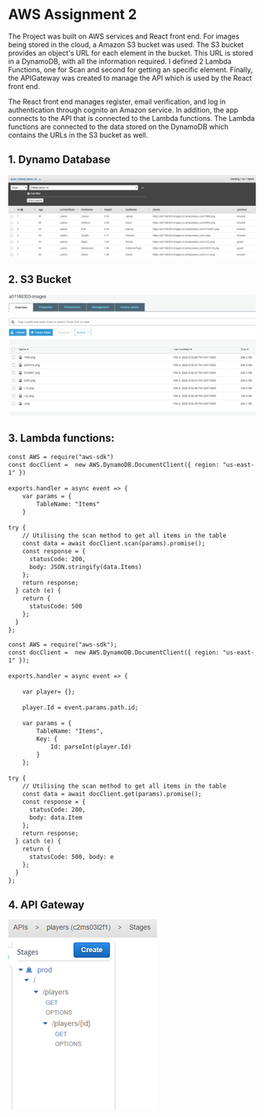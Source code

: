 # AWS Assignment 2

The Project was built on AWS services and React front end. For images being stored in the cloud, a Amazon S3 bucket was used. The S3 bucket provides an object's URL for each element in the bucket. This URL is stored in a DynamoDB, with all the information required. I defined 2 Lambda Functions, one for Scan and second for getting an specific element. Finally, the APIGateway was created to manage the API which is used by the React front end.

The React front end manages register, email verification, and log in authentication through cognito an Amazon service. In addition, the app connects to the API that is connected to the Lambda functions. The Lambda functions are connected to the data stored on the DynamoDB which contains the URLs in the S3 bucket as well.

## 1. Dynamo Database

![](images/dynamotable.png)

## 2. S3 Bucket

![](images/imagesbucket.png)

## 3. Lambda functions:

```
const AWS = require("aws-sdk")
const docClient =  new AWS.DynamoDB.DocumentClient({ region: "us-east-1" })

exports.handler = async event => {
    var params = {
        TableName: "Items"
    }

try {
    // Utilising the scan method to get all items in the table
    const data = await docClient.scan(params).promise();
    const response = {
      statusCode: 200,
      body: JSON.stringify(data.Items)
    };
    return response;
  } catch (e) {
    return {
      statusCode: 500
    };
  }
};
```

```
const AWS = require("aws-sdk");
const docClient =  new AWS.DynamoDB.DocumentClient({ region: "us-east-1" });

exports.handler = async event => {

    var player= {};

    player.Id = event.params.path.id;

    var params = {
        TableName: "Items",
        Key: {
            Id: parseInt(player.Id)
        }
    };

try {
    // Utilising the scan method to get all items in the table
    const data = await docClient.get(params).promise();
    const response = {
      statusCode: 200,
      body: data.Item
    };
    return response;
  } catch (e) {
    return {
      statusCode: 500, body: e
    };
  }
};
```
## 4. API Gateway

![](images/apigateway.png)

